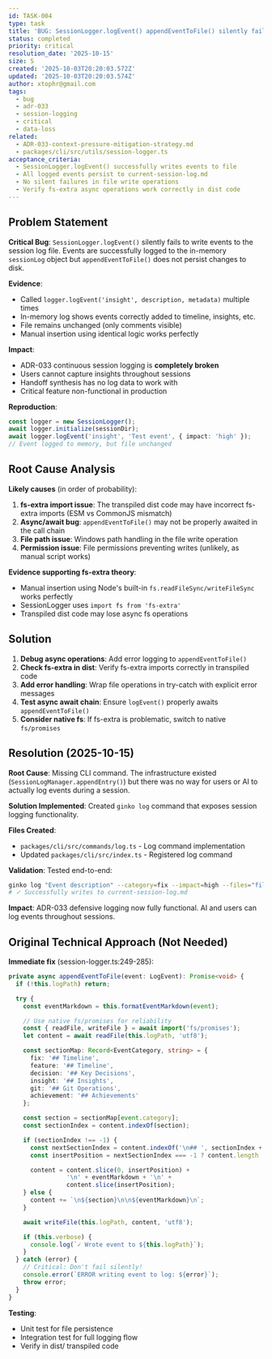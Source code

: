 ```yaml
---
id: TASK-004
type: task
title: 'BUG: SessionLogger.logEvent() appendEventToFile() silently fails'
status: completed
priority: critical
resolution_date: '2025-10-15'
size: S
created: '2025-10-03T20:20:03.572Z'
updated: '2025-10-03T20:20:03.574Z'
author: xtophr@gmail.com
tags:
  - bug
  - adr-033
  - session-logging
  - critical
  - data-loss
related:
  - ADR-033-context-pressure-mitigation-strategy.md
  - packages/cli/src/utils/session-logger.ts
acceptance_criteria:
  - SessionLogger.logEvent() successfully writes events to file
  - All logged events persist to current-session-log.md
  - No silent failures in file write operations
  - Verify fs-extra async operations work correctly in dist code
---
```

## Problem Statement

**Critical Bug**: `SessionLogger.logEvent()` silently fails to write events to the session log file. Events are successfully logged to the in-memory `sessionLog` object but `appendEventToFile()` does not persist changes to disk.

**Evidence**:
- Called `logger.logEvent('insight', description, metadata)` multiple times
- In-memory log shows events correctly added to timeline, insights, etc.
- File remains unchanged (only comments visible)
- Manual insertion using identical logic works perfectly

**Impact**:
- ADR-033 continuous session logging is **completely broken**
- Users cannot capture insights throughout sessions
- Handoff synthesis has no log data to work with
- Critical feature non-functional in production

**Reproduction**:
```typescript
const logger = new SessionLogger();
await logger.initialize(sessionDir);
await logger.logEvent('insight', 'Test event', { impact: 'high' });
// Event logged to memory, but file unchanged
```

## Root Cause Analysis

**Likely causes** (in order of probability):

1. **fs-extra import issue**: The transpiled dist code may have incorrect fs-extra imports (ESM vs CommonJS mismatch)
2. **Async/await bug**: `appendEventToFile()` may not be properly awaited in the call chain
3. **File path issue**: Windows path handling in the file write operation
4. **Permission issue**: File permissions preventing writes (unlikely, as manual script works)

**Evidence supporting fs-extra theory**:
- Manual insertion using Node's built-in `fs.readFileSync/writeFileSync` works perfectly
- SessionLogger uses `import fs from 'fs-extra'`
- Transpiled dist code may lose async fs operations

## Solution

1. **Debug async operations**: Add error logging to `appendEventToFile()`
2. **Check fs-extra in dist**: Verify fs-extra imports correctly in transpiled code
3. **Add error handling**: Wrap file operations in try-catch with explicit error messages
4. **Test async await chain**: Ensure `logEvent()` properly awaits `appendEventToFile()`
5. **Consider native fs**: If fs-extra is problematic, switch to native `fs/promises`

## Resolution (2025-10-15)

**Root Cause**: Missing CLI command. The infrastructure existed (`SessionLogManager.appendEntry()`) but there was no way for users or AI to actually log events during a session.

**Solution Implemented**: Created `ginko log` command that exposes session logging functionality.

**Files Created**:
- `packages/cli/src/commands/log.ts` - Log command implementation
- Updated `packages/cli/src/index.ts` - Registered log command

**Validation**: Tested end-to-end:
```bash
ginko log "Event description" --category=fix --impact=high --files="file.ts"
# ✓ Successfully writes to current-session-log.md
```

**Impact**: ADR-033 defensive logging now fully functional. AI and users can log events throughout sessions.

## Original Technical Approach (Not Needed)

**Immediate fix** (session-logger.ts:249-285):

```typescript
private async appendEventToFile(event: LogEvent): Promise<void> {
  if (!this.logPath) return;

  try {
    const eventMarkdown = this.formatEventMarkdown(event);

    // Use native fs/promises for reliability
    const { readFile, writeFile } = await import('fs/promises');
    let content = await readFile(this.logPath, 'utf8');

    const sectionMap: Record<EventCategory, string> = {
      fix: '## Timeline',
      feature: '## Timeline',
      decision: '## Key Decisions',
      insight: '## Insights',
      git: '## Git Operations',
      achievement: '## Achievements'
    };

    const section = sectionMap[event.category];
    const sectionIndex = content.indexOf(section);

    if (sectionIndex !== -1) {
      const nextSectionIndex = content.indexOf('\n## ', sectionIndex + section.length);
      const insertPosition = nextSectionIndex === -1 ? content.length : nextSectionIndex;

      content = content.slice(0, insertPosition) +
                '\n' + eventMarkdown + '\n' +
                content.slice(insertPosition);
    } else {
      content += `\n${section}\n\n${eventMarkdown}\n`;
    }

    await writeFile(this.logPath, content, 'utf8');

    if (this.verbose) {
      console.log(`✓ Wrote event to ${this.logPath}`);
    }
  } catch (error) {
    // Critical: Don't fail silently!
    console.error(`ERROR writing event to log: ${error}`);
    throw error;
  }
}
```

**Testing**:
- Unit test for file persistence
- Integration test for full logging flow
- Verify in dist/ transpiled code
